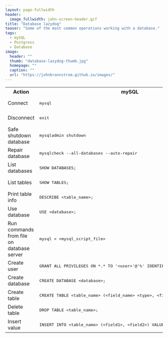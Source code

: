 ```yaml
---
layout: page-fullwidth
header:
  image_fullwidth: john-screen-header.gif
title: "Database lazydog"
teaser: "Some of the most common operations working with a database."
tags:
  - mySQL
  - Postgress
  - Database
image:
  header: ""
  thumb: "database-lazydog-thumb.jpg"
  homepage: ""
  caption: ""
  url: "https://johnbrannstrom.github.io/images/"
---
```


<table>

  <tr><th>Action</th><th>mySQL</th><th>Postgress</th></tr>

  <tr>
    <td>Connect</td>
    <td><pre>mysql</pre></td><td>
    <pre>psql</pre></td>
  </tr>

  <tr>
    <td>Disconnect</td>
    <td><pre>exit</pre></td>
    <td><pre>\q</pre></td>
  </tr>

  <tr>
    <td>Safe shutdown database</td>
    <td><pre>mysqladmin shutdown</pre></td>
    <td><pre></pre></td>
  </tr>

  <tr>
    <td>Repair database</td>
    <td><pre>mysqlcheck --all-databases --auto-repair</pre></td>
    <td><pre></pre></td>
  </tr>

  <tr>
    <td>List databases</td>
    <td><pre>SHOW DATABASES;</pre></td>
    <td><pre>psql -U -l</pre></td>
  </tr>

  <tr>
    <td>List tables</td>
    <td><pre>SHOW TABLES;</pre></td>
    <td><pre></pre></td>
  </tr>

  <tr>
    <td>Print table info</td>
    <td><pre>DESCRIBE &lt;table_name&gt;;</pre></td>
    <td><pre>\d+ &lt;table_name&gt;</pre></td>
  </tr>

  <tr>
    <td>Use database</td>
    <td><pre>USE &lt;database&gt;;</pre></td>
    <td><pre></pre></td>
  </tr>

  <tr>
    <td>Run commands from file on database server</td>
    <td><pre>mysql &lt; &lt;mysql_script_file&gt;</pre></td>
    <td><pre></pre></td>
  </tr>

  <tr>
    <td>Create user</td>
    <td><pre>GRANT ALL PRIVILEGES ON *.* TO '&lt;user&gt;'@'%' IDENTIFIED BY '&lt;password&gt;';</pre></td>
    <td><pre></pre></td>
  </tr>

  <tr>
    <td>Create database</td>
    <td><pre>CREATE DATABASE &lt;database&gt;;</pre></td>
    <td><pre></pre></td>
  </tr>

  <tr>
    <td>Create table</td>
    <td><pre>CREATE TABLE &lt;table_name&gt; (&lt;field_name&gt; &lt;type&gt;, &lt;field_name&gt; &lt;type&gt;);</pre></td>
    <td><pre></pre></td>
  </tr>

  <tr>
    <td>Delete table</td>
    <td><pre>DROP TABLE &lt;table_name&gt;;</pre></td>
    <td><pre></pre></td>
  </tr>

  <tr>
    <td>Insert value</td>
    <td><pre>INSERT INTO &lt;table_name&gt; (&lt;field1&gt;, &lt;field2&gt;) VALUES (&lt;value1&gt;, &lt;value2&gt;);</pre></td>
    <td><pre></pre></td>
  </tr>

</table>
